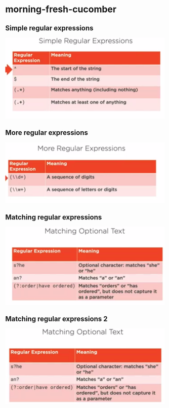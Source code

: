 # morning-fresh-cucomber

## Simple regular expressions

![](c1.png)


## More regular expressions

![](c2.png)


## Matching regular expressions

![](c3.png)

## Matching regular expressions 2

![](c4.png)
